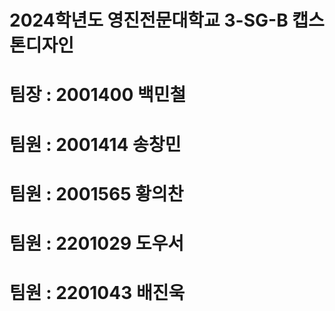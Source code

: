 # 2024학년도 영진전문대학교 3-SG-B 캡스톤디자인

# 팀장 : 2001400 백민철
# 팀원 : 2001414 송창민
# 팀원 : 2001565 황의찬
# 팀원 : 2201029 도우서
# 팀원 : 2201043 배진욱
